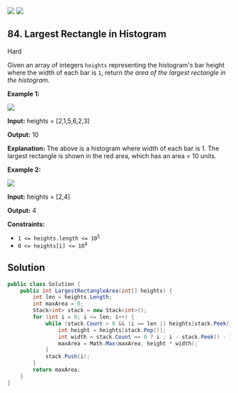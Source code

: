 [![](https://img.shields.io/github/stars/LeetCode-in-Net/LeetCode-in-Net?label=Stars&style=flat-square)](https://github.com/LeetCode-in-Net/LeetCode-in-Net)
[![](https://img.shields.io/github/forks/LeetCode-in-Net/LeetCode-in-Net?label=Fork%20me%20on%20GitHub%20&style=flat-square)](https://github.com/LeetCode-in-Net/LeetCode-in-Net/fork)

## 84\. Largest Rectangle in Histogram

Hard

Given an array of integers `heights` representing the histogram's bar height where the width of each bar is `1`, return _the area of the largest rectangle in the histogram_.

**Example 1:**

![](https://assets.leetcode.com/uploads/2021/01/04/histogram.jpg)

**Input:** heights = [2,1,5,6,2,3]

**Output:** 10

**Explanation:** The above is a histogram where width of each bar is 1. The largest rectangle is shown in the red area, which has an area = 10 units. 

**Example 2:**

![](https://assets.leetcode.com/uploads/2021/01/04/histogram-1.jpg)

**Input:** heights = [2,4]

**Output:** 4 

**Constraints:**

*   <code>1 <= heights.length <= 10<sup>5</sup></code>
*   <code>0 <= heights[i] <= 10<sup>4</sup></code>

## Solution

```csharp
public class Solution {
    public int LargestRectangleArea(int[] heights) {
        int len = heights.Length;
        int maxArea = 0;
        Stack<int> stack = new Stack<int>();
        for (int i = 0; i <= len; i++) {
            while (stack.Count > 0 && (i == len || heights[stack.Peek()] >= (i < len ? heights[i] : 0))) {
                int height = heights[stack.Pop()];
                int width = stack.Count == 0 ? i : i - stack.Peek() - 1;
                maxArea = Math.Max(maxArea, height * width);
            }
            stack.Push(i);
        }
        return maxArea;
    }
}
```